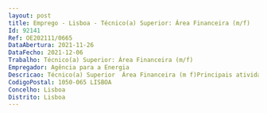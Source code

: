 ```yaml
--- 
layout: post
title: Emprego - Lisboa - Técnico(a) Superior: Área Financeira (m/f)
Id: 92141
Ref: OE202111/0665
DataAbertura: 2021-11-26
DataFecho: 2021-12-06
Trabalho: Técnico(a) Superior: Área Financeira (m/f)
Empregador: Agência para a Energia
Descricao: Técnico(a) Superior  Área Financeira (m f)Principais atividades a desenvolver nesta função -	Proceder ao lançamento de documentos contabilísticos em sistema de acordo com as contas gerais, contas analíticas e centros de custo -	Emitir faturas e notas de crédito a clientes  -	Preparar e submeter as obrigações fiscais  -	Conferir as reconciliações bancárias  -	Apoiar e acompanhar os processos de auditoria  -	Acompanhar o encerramento de contas referente ao ano de 2021  -	Realizar todas as tarefas inerentes à função de contabilista certificada a partir de 1 de janeiro de 2022.O Perfil que procuramos -	Contabilista com certificado (preferencial)  -	Formação académica superior na área da contabilidade  -	Conhecimentos de Primavera (preferencial)  -	Conhecimentos de SNC – AP  -	Experiência profissional mínima de 5 anos.O que ambicionamos ver -	Capacidade analítica, crítica e construtiva  -	Iniciativa, proatividade e gosto pelo trabalho em equipa.Se esta oportunidade é para si, traga o seu talento e dedicação para a ADENE. Envie nos o seu CV e apresentação, partilhando o porquê da motivação em querer participar neste projeto específico, até ao dia 06 de dezembro de 2021. Surpreenda nos com a sua candidatura!
CodigoPostal: 1050-065 LISBOA
Concelho: Lisboa
Distrito: Lisboa
--- 
```

